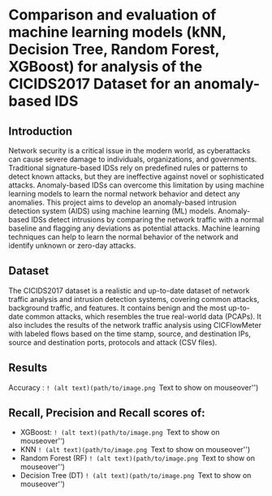 # Comparison and evaluation of machine learning models (kNN, Decision Tree, Random Forest, XGBoost) for analysis of the CICIDS2017 Dataset for an anomaly-based IDS

## Introduction
Network security is a critical issue in the modern world, as cyberattacks can cause severe damage to individuals, organizations, and governments. Traditional signature-based IDSs rely on predefined rules or patterns to detect known attacks, but they are ineffective against novel or sophisticated attacks. Anomaly-based IDSs can overcome this limitation by using machine learning models to learn the normal network behavior and detect any anomalies. This project aims to develop an anomaly-based intrusion detection system (AIDS) using machine learning (ML) models. Anomaly-based IDSs detect intrusions by comparing the network traffic with a normal baseline and flagging any deviations as potential attacks. Machine learning techniques can help to learn the normal behavior of the network and identify unknown or zero-day attacks.

## Dataset
The CICIDS2017 dataset is a realistic and up-to-date dataset of network traffic analysis and intrusion detection systems, covering common attacks, background traffic, and features. It contains benign and the most up-to-date common attacks, which resembles the true real-world data (PCAPs). It also includes the results of the network traffic analysis using CICFlowMeter with labeled flows based on the time stamp, source, and destination IPs, source and destination ports, protocols and attack (CSV files).

## Results

Accuracy :
`! (alt text)(path/to/image.png `Text to show on mouseover'')

## Recall, Precision and Recall scores of:
- XGBoost:
`! (alt text)(path/to/image.png `Text to show on mouseover'')
- KNN
`! (alt text)(path/to/image.png `Text to show on mouseover'')
- Random Forest (RF)
`! (alt text)(path/to/image.png `Text to show on mouseover'')
- Decision Tree (DT)
`! (alt text)(path/to/image.png `Text to show on mouseover'')




